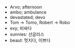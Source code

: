 * Arvo; afternoon
* ambo; ambulance
* devastated; devo
* Tom -> Tomo, Robert -> Robo
* exy; 비싸다
* sunnies: 선글라스
* beaut: 멋지다, 이쁘다